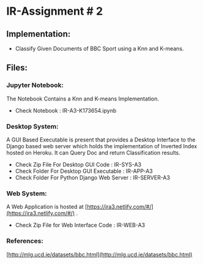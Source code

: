 # IR-Assignment # 2 
## Implementation:
- Classify Given Documents of BBC Sport using a Knn and K-means. 

## Files:
### Jupyter Notebook:
The Notebook Contains a Knn and K-means Implementation.

- Check Notebook : IR-A3-K173654.ipynb

### Desktop System:
A GUI Based Executable is present that provides a Desktop Interface to the Django based web server which holds the implementation of Inverted Index hosted on Heroku. It can Query Doc and return Classification results.

- Check Zip File For Desktop GUI Code : IR-SYS-A3
- Check Folder For Desktop GUI Executable : IR-APP-A3
- Check Folder For Python Django Web Server : IR-SERVER-A3

### Web System:
A Web Application is hosted at  [https://ira3.netlify.com/#/](https://ira3.netlify.com/#/) .

- Check Zip File for Web Interface Code : IR-WEB-A3


### References:
[http://mlg.ucd.ie/datasets/bbc.html](http://mlg.ucd.ie/datasets/bbc.html)